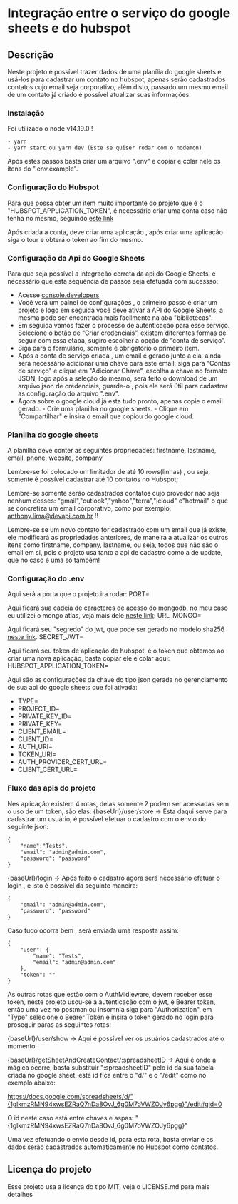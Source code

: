 # Integração entre o serviço do google sheets e do hubspot

## Descrição

Neste projeto é possível trazer dados de uma planília do google sheets e usá-los para cadastrar um contato no hubspot, apenas serão cadastrados contatos cujo email seja corporativo, além disto, passado um mesmo email de um contato já criado é possível atualizar suas informações.

### Instalação
Foi utilizado o node v14.19.0 !

```
- yarn
- yarn start ou yarn dev (Este se quiser rodar com o nodemon)

```

Após estes passos basta criar um arquivo ".env" e copiar e colar nele os itens do ".env.example".

### Configuração do Hubspot

Para que possa obter um item muito importante do projeto que é o "HUBSPOT_APPLICATION_TOKEN", é necessário criar uma conta caso não tenha no mesmo, seguindo [este link](https://developers.hubspot.com/docs/api/migrate-an-api-key-integration-to-a-private-app)

Após criada a conta, deve criar uma aplicação , após criar uma aplicação siga o tour e obterá o token ao fim do mesmo.

### Configuração da Api do Google Sheets

Para que seja possível a integração correta da api do Google Sheets, é necessário que esta sequência de passos seja efetuada com sucessso: 
- Acesse [console.developers](https://console.cloud.google.com/apis/dashboard) 
- Você verá um painel de configurações , o primeiro passo é criar um projeto e logo em seguida você deve ativar a API do Google Sheets, a mesma pode ser encontrada mais facilmente na aba "bibliotecas". 
- Em seguida vamos fazer o processo de autenticação para esse serviço. Selecione o botão de “Criar credenciais”, existem diferentes formas de seguir com essa etapa, sugiro escolher a opção de “conta de serviço”. 
- Siga para o formulário, somente é obrigatório o primeiro item. 
- Após a conta de serviço criada , um email é gerado junto a ela, ainda será necessário adicionar uma chave para este email, siga para "Contas de serviço" e clique em "Adicionar Chave", escolha a chave no formato JSON, logo após a seleção do mesmo, será feito o download de um arquivo json de credenciais, guarde-o , pois ele será útil para cadastrar as configuração do arquivo ".env". 
- Agora sobre o google cloud já esta tudo pronto, apenas copie o email gerado. - Crie uma planilha no google sheets. - Clique em "Compartilhar" e insira o email que copiou do google cloud.

### Planilha do google sheets

A planilha deve conter as seguintes propriedades:
firstname, lastname, email, phone, website, company

Lembre-se foi colocado um limitador de até 10 rows(linhas) , ou seja, somente é possível cadastrar até 10 contatos no Hubspot;

Lembre-se somente serão cadastrados contatos cujo provedor não seja nenhum desses: "gmail","outlook","yahoo","terra","icloud" e"hotmail" o que se concretiza um email corporativo, como por exemplo: anthony.lima@devapi.com.br !!

Lembre-se se um novo contato for cadastrado com um email que já existe, ele modificará as propriedades anteriores, de maneira a atualizar os outros itens como firstname, company, lastname, ou seja, todos que não são o email em si, pois o projeto usa tanto a api de cadastro como a de update, que no caso é uma só também!

### Configuração do .env

Aqui será a porta que o projeto ira rodar:
PORT=

Aqui ficará sua cadeia de caracteres de acesso do mongodb, no meu caso eu utilizei o mongo atlas, veja mais dele [neste link](https://www.mongodb.com/cloud/atlas/register):
URL_MONGO=

Aqui ficará seu "segredo" do jwt, que pode ser gerado no modelo sha256 [neste link](https://emn178.github.io/online-tools/sha256.html).
SECRET_JWT=

Aqui ficará seu token de aplicação do hubspot, é o token que obtemos ao criar uma nova aplicação, basta copiar ele e colar aqui:
HUBSPOT_APPLICATION_TOKEN=

Aqui são as configurações da chave do tipo json gerada no gerenciamento de sua api do google sheets que foi ativada:
- TYPE=
- PROJECT_ID=
- PRIVATE_KEY_ID=
- PRIVATE_KEY=
- CLIENT_EMAIL=
- CLIENT_ID=
- AUTH_URI=
- TOKEN_URI=
- AUTH_PROVIDER_CERT_URL=
- CLIENT_CERT_URL=

### Fluxo das apis do projeto

Nes aplicação existem 4 rotas, delas somente 2 podem ser acessadas sem o uso de um token, são elas:
{baseUrl}/user/store -> Esta daqui serve para cadastrar um usuário, é possível efetuar o cadastro com o envio do seguinte json:

```
{
    "name":"Tests",
    "email": "admin@admin.com",
    "password": "password"
}
```

{baseUrl}/login -> Após feito o cadastro agora será necessário efetuar o login , e isto é possível da seguinte maneira:

```
{
    "email": "admin@admin.com",
    "password": "password"
}
```

Caso tudo ocorra bem , será enviada uma resposta assim:

```
{
    "user": {
        "name": "Tests",
        "email": "admin@admin.com"
    },
    "token": ""
}
```

As outras rotas que estão com o AuthMidleware, devem receber esse token, neste projeto usou-se a autenticação com o jwt, e Bearer token, então uma vez no postman ou insomnia siga para "Authorization", em "Type" selecione o Bearer Token e insira o token gerado no login para proseguir paras as seguintes rotas:

{baseUrl}/user/show -> Aqui é possível ver os usuários cadastrados até o momento.

{baseUrl}/getSheetAndCreateContact/:spreadsheetID -> Aqui é onde a mágica ocorre, basta substituir ":spreadsheetID" pelo id da sua tabela criada no google sheet, este id fica entre o "d/" e o "/edit" como no exemplo abaixo:

https://docs.google.com/spreadsheets/d/"{1glkmzRMN94xwsEZRaQ7nDa8OvJ_6g0M7oVWZOJy6pgg}"/edit#gid=0

O id neste caso está entre chaves e aspas: "{1glkmzRMN94xwsEZRaQ7nDa8OvJ_6g0M7oVWZOJy6pgg}"

Uma vez efetuando o envio desde id, para esta rota, basta enviar e os dados serão cadastrados automaticamente no Hubspot como contatos.

## Licença do projeto

Esse projeto usa a licença do tipo MIT, veja o LICENSE.md para mais detalhes
